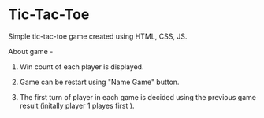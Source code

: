 # Tic-Tac-Toe
Simple tic-tac-toe game created using HTML, CSS, JS.

About game - 

 1) Win count of each player is displayed.

 2) Game can be restart using "Name Game" button.

 3) The first turn of player in each game is decided using the previous game result (initally player 1 playes first ).
